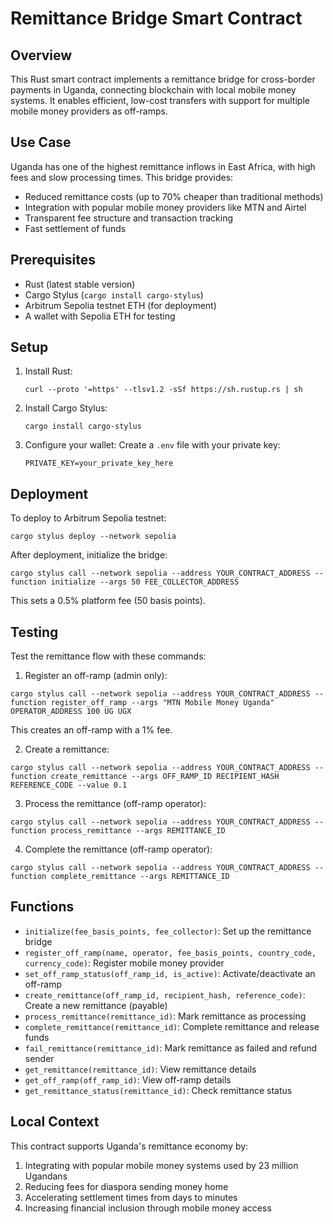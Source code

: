 # Remittance Bridge Smart Contract

## Overview
This Rust smart contract implements a remittance bridge for cross-border payments in Uganda, connecting blockchain with local mobile money systems. It enables efficient, low-cost transfers with support for multiple mobile money providers as off-ramps.

## Use Case
Uganda has one of the highest remittance inflows in East Africa, with high fees and slow processing times. This bridge provides:
- Reduced remittance costs (up to 70% cheaper than traditional methods)
- Integration with popular mobile money providers like MTN and Airtel
- Transparent fee structure and transaction tracking
- Fast settlement of funds

## Prerequisites
- Rust (latest stable version)
- Cargo Stylus (`cargo install cargo-stylus`)
- Arbitrum Sepolia testnet ETH (for deployment)
- A wallet with Sepolia ETH for testing

## Setup
1. Install Rust:
   ```
   curl --proto '=https' --tlsv1.2 -sSf https://sh.rustup.rs | sh
   ```

2. Install Cargo Stylus:
   ```
   cargo install cargo-stylus
   ```

3. Configure your wallet:
   Create a `.env` file with your private key:
   ```
   PRIVATE_KEY=your_private_key_here
   ```

## Deployment
To deploy to Arbitrum Sepolia testnet:

```
cargo stylus deploy --network sepolia
```

After deployment, initialize the bridge:
```
cargo stylus call --network sepolia --address YOUR_CONTRACT_ADDRESS --function initialize --args 50 FEE_COLLECTOR_ADDRESS
```
This sets a 0.5% platform fee (50 basis points).

## Testing
Test the remittance flow with these commands:

1. Register an off-ramp (admin only):
```
cargo stylus call --network sepolia --address YOUR_CONTRACT_ADDRESS --function register_off_ramp --args "MTN Mobile Money Uganda" OPERATOR_ADDRESS 100 UG UGX
```
This creates an off-ramp with a 1% fee.

2. Create a remittance:
```
cargo stylus call --network sepolia --address YOUR_CONTRACT_ADDRESS --function create_remittance --args OFF_RAMP_ID RECIPIENT_HASH REFERENCE_CODE --value 0.1
```

3. Process the remittance (off-ramp operator):
```
cargo stylus call --network sepolia --address YOUR_CONTRACT_ADDRESS --function process_remittance --args REMITTANCE_ID
```

4. Complete the remittance (off-ramp operator):
```
cargo stylus call --network sepolia --address YOUR_CONTRACT_ADDRESS --function complete_remittance --args REMITTANCE_ID
```

## Functions
- `initialize(fee_basis_points, fee_collector)`: Set up the remittance bridge
- `register_off_ramp(name, operator, fee_basis_points, country_code, currency_code)`: Register mobile money provider
- `set_off_ramp_status(off_ramp_id, is_active)`: Activate/deactivate an off-ramp
- `create_remittance(off_ramp_id, recipient_hash, reference_code)`: Create a new remittance (payable)
- `process_remittance(remittance_id)`: Mark remittance as processing
- `complete_remittance(remittance_id)`: Complete remittance and release funds
- `fail_remittance(remittance_id)`: Mark remittance as failed and refund sender
- `get_remittance(remittance_id)`: View remittance details
- `get_off_ramp(off_ramp_id)`: View off-ramp details
- `get_remittance_status(remittance_id)`: Check remittance status

## Local Context
This contract supports Uganda's remittance economy by:
1. Integrating with popular mobile money systems used by 23 million Ugandans
2. Reducing fees for diaspora sending money home
3. Accelerating settlement times from days to minutes
4. Increasing financial inclusion through mobile money access 